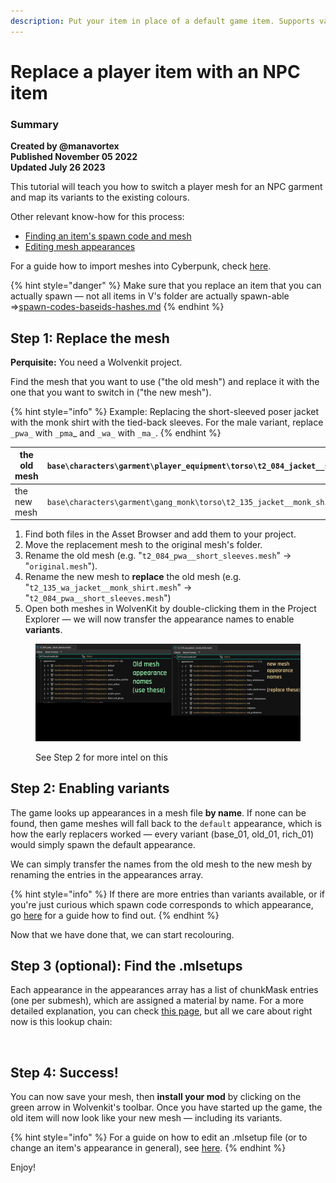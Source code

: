 ```yaml
---
description: Put your item in place of a default game item. Supports variants.
---
```


# Replace a player item with an NPC item

### Summary <a href="#summary" id="summary"></a>

**Created by @manavortex**\
**Published November 05 2022**\
**Updated July 26 2023**



This tutorial will teach you how to switch a player mesh for an NPC garment and map its variants to the existing colours.

Other relevant know-how for this process:&#x20;

* [Finding an item's spawn code and mesh](../../../../references-lists-and-overviews/equipment/spawn-codes-baseids-hashes.md#from-a-baseid-to-an-items-materials)
* [Editing mesh appearances](../changing-materials-colors-and-textures.md)

For a guide how to import meshes into Cyberpunk, check [here](../../../../3d-modelling/exporting-and-importing-meshes/).

{% hint style="danger" %}
Make sure that you replace an item that you can actually spawn — not all items in V's folder are actually spawn-able =>[spawn-codes-baseids-hashes.md](../../../../references-lists-and-overviews/equipment/spawn-codes-baseids-hashes.md "mention")&#x20;
{% endhint %}

## Step 1: Replace the mesh

**Perquisite:** You need a Wolvenkit project.

Find the mesh that you want to use ("the old mesh") and replace it with the one that you want to switch in ("the new mesh").

{% hint style="info" %}
Example: Replacing the short-sleeved poser jacket with the monk shirt with the tied-back sleeves.​ For the male variant, replace `_pwa_` with `_pma`\_ and `_wa_` with `_ma_`.
{% endhint %}

| the old mesh | `base\characters\garment\player_equipment\torso\t2_084_jacket__short_sleeves\t2_084_pwa__short_sleeves.mesh`                |
| ------------ | --------------------------------------------------------------------------------------------------------------------------- |
| the new mesh | <p><code>base\characters\garment\gang_monk\torso\t2_135_jacket__monk_shirt\t2_135_wa_jacket__monk_shirt.mesh</code><br></p> |

1. Find both files in the Asset Browser and add them to your project.&#x20;
2. Move the replacement mesh to the original mesh's folder.
3. Rename the old mesh (e.g. "`t2_084_pwa__short_sleeves.mesh`" -> "`original.mesh`").&#x20;
4. Rename the new mesh to **replace** the old mesh (e.g. "`t2_135_wa_jacket__monk_shirt.mesh`" -> "`t2_084_pwa__short_sleeves.mesh`")
5. Open both meshes in WolvenKit by double-clicking them in the Project Explorer — we will now transfer the appearance names to enable **variants**.

<figure><img src="../../../../../.gitbook/assets/replacement_appearance_names.png" alt=""><figcaption><p>See Step 2 for more intel on this</p></figcaption></figure>

## Step 2: Enabling variants

The game looks up appearances in a mesh file **by name**. If none can be found, then game meshes will fall back to the `default` appearance, which is how the early replacers worked — every variant (base\_01, old\_01, rich\_01) would simply spawn the default appearance.&#x20;

We can simply transfer the names from the old mesh to the new mesh by renaming the entries in the appearances array.&#x20;

{% hint style="info" %}
If there are more entries than variants available, or if you're just curious which spawn code corresponds to which appearance, go [here](../../../../references-lists-and-overviews/equipment/spawn-codes-baseids-hashes.md#from-a-baseid-to-an-items-materials) for a guide how to find out.
{% endhint %}

Now that we have done that, we can start recolouring.

## Step 3 (optional): Find the .mlsetups

Each appearance in the appearances array has a list of chunkMask entries (one per submesh), which are assigned a material by name. For a more detailed explanation, you can check [this page](../../../../files-and-what-they-do/3d-objects-.mesh-files.md#chunkmaterials), but all we care about right now is this lookup chain:

<figure><img src="https://i.imgur.com/HK6Z0LA.png" alt=""><figcaption></figcaption></figure>

## Step 4: Success!

You can now save your mesh, then **install your mod** by clicking on the green arrow in Wolvenkit's toolbar. Once you have started up the game, the old item will now look like your new mesh — including its variants.

{% hint style="info" %}
For a guide on how to edit an .mlsetup file (or to change an item's appearance in general), see [here](../changing-materials-colors-and-textures.md#exporting-the-.mlsetup).&#x20;
{% endhint %}

Enjoy!
